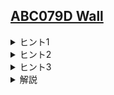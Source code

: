 <!--
author: HARADA Kento
-->
## [ABC079D Wall](https://atcoder.jp/contests/abc079/tasks/abc079_d)

<details><summary> ヒント1 </summary>

操作を何回か繰り返して数字 $i$ を数字 $1$ にするとき、必要な魔力の最小値が求められれば良いです。

</details>

<details><summary> ヒント2 </summary>

この問題は、グラフの問題に言い換えることができます。

</details>

<details><summary> ヒント3 </summary>

$10$ 頂点のグラフを考え、頂点 $i$ から頂点 $j$ に距離 $c_{i,j}$の辺を張りましょう。

</details>

<details><summary> 解説 </summary>

今回の問題のように、コストがかかる操作を何回か繰り返すとき、かかるコストの総和の最小値を求める問題はグラフの最短経路問題に帰着できることがあります。
[類題 ABC400点](https://atcoder.jp/contests/abc224/tasks/abc224_d?lang=ja)

ヒント3で述べたように、$10$ 頂点のグラフを考え、頂点 $i$ から頂点 $j$ に距離 $c_{i,j}$の辺を張ります。すると、$i$ を $1$ に変えるまでにかかる魔力の最小値は、頂点 $i$ から頂点 $1$ への最短経路長と一致します。

グラフの各頂点間の最短経路はワーシャルフロイド法などによって求められるので、数字 $i$ を数字 $1$ にするのに必要な魔力の最小値は $K=10$ として $\mathrm{O}(K^3)$ で求めることが出来ます。（ダイクストラ法を使うとより高速に求めることができますが、今回の問題ではそこまで高速にする必要が無いので、実装が簡単なワーシャルフロイド法をおすすめします。）

後は、各 $A_{i,j}\,(1 \leq i \leq H, 1 \leq j \leq W,A_{i,j} \neq -1)$ について $A_{i,j}$ を $1$ にするのに必要なコストを足し合わせると答えが求められます。

以上より、この問題を解くことができました。計算量は $\mathrm{O}(K^3+HW)$ です。

[実装例 (C++)](https://atcoder.jp/contests/abc079/submissions/54223597)  
[実装例 (Python)](https://atcoder.jp/contests/abc079/submissions/54268430)

</details>
